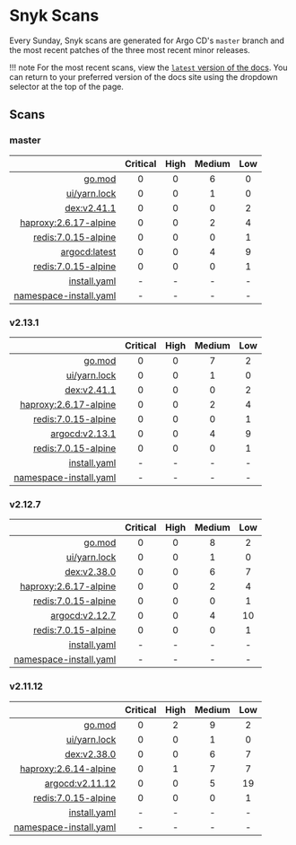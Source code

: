 # Snyk Scans

Every Sunday, Snyk scans are generated for Argo CD's `master` branch and the most recent patches of the three most
recent minor releases.

!!! note
    For the most recent scans, view the [`latest` version of the docs](https://argo-cd.readthedocs.io/en/latest/snyk/).
    You can return to your preferred version of the docs site using the dropdown selector at the top of the page.

## Scans

### master

|    | Critical | High | Medium | Low |
|---:|:--------:|:----:|:------:|:---:|
| [go.mod](master/argocd-test.html) | 0 | 0 | 6 | 0 |
| [ui/yarn.lock](master/argocd-test.html) | 0 | 0 | 1 | 0 |
| [dex:v2.41.1](master/ghcr.io_dexidp_dex_v2.41.1.html) | 0 | 0 | 0 | 2 |
| [haproxy:2.6.17-alpine](master/public.ecr.aws_docker_library_haproxy_2.6.17-alpine.html) | 0 | 0 | 2 | 4 |
| [redis:7.0.15-alpine](master/public.ecr.aws_docker_library_redis_7.0.15-alpine.html) | 0 | 0 | 0 | 1 |
| [argocd:latest](master/quay.io_argoproj_argocd_latest.html) | 0 | 0 | 4 | 9 |
| [redis:7.0.15-alpine](master/redis_7.0.15-alpine.html) | 0 | 0 | 0 | 1 |
| [install.yaml](master/argocd-iac-install.html) | - | - | - | - |
| [namespace-install.yaml](master/argocd-iac-namespace-install.html) | - | - | - | - |

### v2.13.1

|    | Critical | High | Medium | Low |
|---:|:--------:|:----:|:------:|:---:|
| [go.mod](v2.13.1/argocd-test.html) | 0 | 0 | 7 | 2 |
| [ui/yarn.lock](v2.13.1/argocd-test.html) | 0 | 0 | 1 | 0 |
| [dex:v2.41.1](v2.13.1/ghcr.io_dexidp_dex_v2.41.1.html) | 0 | 0 | 0 | 2 |
| [haproxy:2.6.17-alpine](v2.13.1/public.ecr.aws_docker_library_haproxy_2.6.17-alpine.html) | 0 | 0 | 2 | 4 |
| [redis:7.0.15-alpine](v2.13.1/public.ecr.aws_docker_library_redis_7.0.15-alpine.html) | 0 | 0 | 0 | 1 |
| [argocd:v2.13.1](v2.13.1/quay.io_argoproj_argocd_v2.13.1.html) | 0 | 0 | 4 | 9 |
| [redis:7.0.15-alpine](v2.13.1/redis_7.0.15-alpine.html) | 0 | 0 | 0 | 1 |
| [install.yaml](v2.13.1/argocd-iac-install.html) | - | - | - | - |
| [namespace-install.yaml](v2.13.1/argocd-iac-namespace-install.html) | - | - | - | - |

### v2.12.7

|    | Critical | High | Medium | Low |
|---:|:--------:|:----:|:------:|:---:|
| [go.mod](v2.12.7/argocd-test.html) | 0 | 0 | 8 | 2 |
| [ui/yarn.lock](v2.12.7/argocd-test.html) | 0 | 0 | 1 | 0 |
| [dex:v2.38.0](v2.12.7/ghcr.io_dexidp_dex_v2.38.0.html) | 0 | 0 | 6 | 7 |
| [haproxy:2.6.17-alpine](v2.12.7/public.ecr.aws_docker_library_haproxy_2.6.17-alpine.html) | 0 | 0 | 2 | 4 |
| [redis:7.0.15-alpine](v2.12.7/public.ecr.aws_docker_library_redis_7.0.15-alpine.html) | 0 | 0 | 0 | 1 |
| [argocd:v2.12.7](v2.12.7/quay.io_argoproj_argocd_v2.12.7.html) | 0 | 0 | 4 | 10 |
| [redis:7.0.15-alpine](v2.12.7/redis_7.0.15-alpine.html) | 0 | 0 | 0 | 1 |
| [install.yaml](v2.12.7/argocd-iac-install.html) | - | - | - | - |
| [namespace-install.yaml](v2.12.7/argocd-iac-namespace-install.html) | - | - | - | - |

### v2.11.12

|    | Critical | High | Medium | Low |
|---:|:--------:|:----:|:------:|:---:|
| [go.mod](v2.11.12/argocd-test.html) | 0 | 2 | 9 | 2 |
| [ui/yarn.lock](v2.11.12/argocd-test.html) | 0 | 0 | 1 | 0 |
| [dex:v2.38.0](v2.11.12/ghcr.io_dexidp_dex_v2.38.0.html) | 0 | 0 | 6 | 7 |
| [haproxy:2.6.14-alpine](v2.11.12/haproxy_2.6.14-alpine.html) | 0 | 1 | 7 | 7 |
| [argocd:v2.11.12](v2.11.12/quay.io_argoproj_argocd_v2.11.12.html) | 0 | 0 | 5 | 19 |
| [redis:7.0.15-alpine](v2.11.12/redis_7.0.15-alpine.html) | 0 | 0 | 0 | 1 |
| [install.yaml](v2.11.12/argocd-iac-install.html) | - | - | - | - |
| [namespace-install.yaml](v2.11.12/argocd-iac-namespace-install.html) | - | - | - | - |
